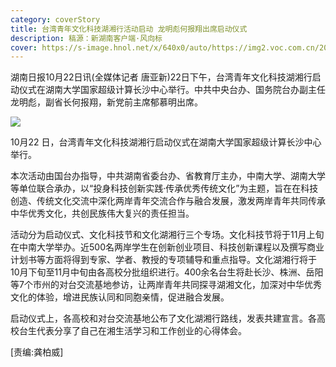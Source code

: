 ```yaml
---
category: coverStory
title: 台湾青年文化科技湖湘行活动启动 龙明彪何报翔出席启动仪式
description: 稿源：新湖南客户端·风向标
cover: https://s-image.hnol.net/x/640x0/auto/https://img2.voc.com.cn/2021/10/23/53e27f2515ddca3ef5655d55b6c98a1cbfc24cd11634947628.png
---
```

湖南日报10月22日讯(全媒体记者 唐亚新)22日下午，台湾青年文化科技湖湘行启动仪式在湖南大学国家超级计算长沙中心举行。中共中央台办、国务院台办副主任龙明彪，副省长何报翔，新党前主席郁慕明出席。

![](https://s-image.hnol.net/x/640x0/auto/https://img2.voc.com.cn/2021/10/23/53e27f2515ddca3ef5655d55b6c98a1cbfc24cd11634947628.png)

10月22 日，台湾青年文化科技湖湘行启动仪式在湖南大学国家超级计算长沙中心举行。

本次活动由国台办指导，中共湖南省委台办、省教育厅主办，中南大学、湖南大学等单位联合承办，以“投身科技创新实践·传承优秀传统文化”为主题，旨在在科技创造、传统文化交流中深化两岸青年交流合作与融合发展，激发两岸青年共同传承中华优秀文化，共创民族伟大复兴的责任担当。

活动分为启动仪式、文化科技节和文化湖湘行三个专场。文化科技节将于11月上旬在中南大学举办。近500名两岸学生在创新创业项目、科技创新课程以及撰写商业计划书等方面将得到专家、学者、教授的专项辅导和重点指导。文化湖湘行将于10月下旬至11月中旬由各高校分批组织进行。400余名台生将赴长沙、株洲、岳阳等7个市州的对台交流基地参访，让两岸青年共同探寻湖湘文化，加深对中华优秀文化的体验，增进民族认同和同胞亲情，促进融合发展。

启动仪式上，各高校和对台交流基地公布了文化湖湘行路线，发表共建宣言。各高校台生代表分享了自己在湘生活学习和工作创业的心得体会。

\[责编:龚柏威]